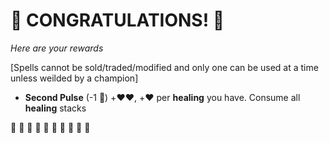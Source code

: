 # :sparkler: CONGRATULATIONS! :sparkler: 
*Here are your rewards*

[Spells cannot be sold/traded/modified and only one can be used at a time unless weilded by a champion]

- **Second Pulse** (-1 :large_blue_diamond:) +:heart::heart:, +:heart: per __healing__ you have. Consume all __healing__ stacks


:sparkler: :sparkler: :sparkler: :sparkler: :sparkler: :sparkler: :sparkler: :sparkler: :sparkler: :sparkler: 
